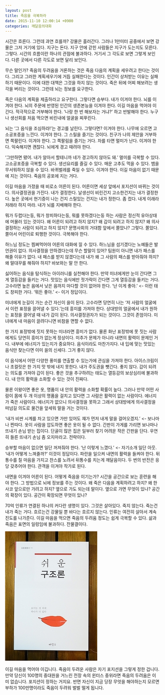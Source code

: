 ```yaml
---
layout: post
title: 죽음을 극복하라
date: 2015-11-10 12:00:14 +0900
categories: 깨달음의대화
---
```

시간은 흐른다. 그런데 과연 흐를까? 강물은 흘러간다. 그러나 1만미터 공중에서 보면 강물은 그저 거기에 있다. 지구는 돈다. 지구 안에 갇힌 사람들은 지구가 도는지도 모른다. 그렇다. 시간의 흐름이란 하나의 관점에 불과하다. 거기서 그 각도로 보면 그렇게 보인다. 다른 곳에서 다른 각도로 보면 달리 보인다. 

  


무슨 말인가? 죽음의 두려움을 거론하는 것은 죽음 다음의 계획을 세우려고 한다는 것이다. 그리고 그러한 계획세우기에 거듭 실패한다는 것이다. 인간이 상처받는 이유는 실패하기 때문이다. 이에 대한 대책은 그것을 하지 않는 것이다. 죽은 뒤에 어찌 해보려는 생각을 버리는 것이다. 그런데 뇌는 정보를 요구한다. 

  


죽은 다음의 계획을 제출하라고 요구한다. 그렇다면 승부다. 내가 이겨야 한다. 뇌를 이겨야 한다. 뇌의 주문에 반영된 인간의 생존본능을 이겨야 한다. 이길 마음을 먹어야 이긴다. 적극적으로 거부해야 한다. ‘나랑 한 번 해보자는 거냐?’ 하고 반발해야 한다. 누구나 생선회를 처음 먹으면 비린내에 얼굴을 찌푸린다. 

  


뇌는 ‘그 음식을 조심하라!’는 경고를 날린다. 그렇다면? 이겨야 한다. 나무에 오르면 고소공포증을 느낀다. 이겨야 한다. 그 스릴을 즐기는 것이다. 친구가 나의 제안을 거부하면 쪽팔린다. 이겨야 한다. 그 쪽팔림을 즐기는 거다. 차를 타면 멀미가 난다. 이겨야 한다. 익숙해지면 괜찮다. 뇌에게 경고 때려야 한다. 

  


‘그만하면 됐어. 내가 알아서 할테니까 네가 경고하지 않아도 돼.’ 멀미를 극복할 수 있다. 고소공포증을 극복할 수 있다. 생선요리를 즐길 수 있다. 매운 고추도 먹을 수 있다. 뱀을 무서워하지 않을 수 있다. 바퀴벌레를 죽일 수 있다. 이겨야 한다. 이길 마음이 없기 때문에 지는 것이다. 죽음의 공포에 지는 거다. 

  


이길 마음을 가졌을 때 비로소 어른이 된다. 어른이면 세상 앞에서 포지션이 바뀌는 것이다. 의사결정권을 가진다. 내가 결정한다. 날생선이 비린건지 고소한건지는 내가 결정한다. 높은 곳에서 현기증이 나는 건지 스릴있는 건지는 내가 정한다. 좀 컸다. 내게 이래라 저래라 하지 마라. 내가 뇌를 지배해야 한다. 

  


뭐가 두렵다는둥, 뭐가 창피하다는둥, 뭐를 못하겠다는둥 하는 사람은 정신적 유아상태에 머물러 있는 것이다. 왜 어른이 되려고 하지 않지? 왜 갑이 되려고 하지 않지? 왜 의사결정하는 사람이 되려고 하지 않지? 문명사회의 거대함 앞에서 쫄았나? 그렇다. 쫄았다. 쫄아서 어린이로 퇴행한 것이다. 극복해야 한다. 

  


하느님 정도는 찜쪄먹어야 어른의 대화에 낄 수 있다. 하느님을 섬기겠다는 노예들은 발언권이 없다. 의사결정을 안하겠다는데 무슨 할말이 있어? 팀원이 아니면 내가 패스를 해줄 이유가 없다. 내 패스를 받지 않겠다는데 내가 왜 그 사람의 패스를 받아줘야 하지? 왜 말대꾸를 해줘야 하지? 바보와는 말 안 한다. 

  


싫어하는 음식을 탐식하는 아이러니를 실천해야 한다. 만약 미녀에게만 눈이 간다면 그게 열등감을 들키는 거다. 맛있는 음식에만 젓가락이 간다면 그게 열등감을 들키는 거다. 고수라면 높은 음에서 낮은 음까지 마다할 것이 없어야 한다. ‘난 이게 좋아.’ <- 이런 태도 창피한 거다. ‘뭐든 좋아.’ <- 이거 정답이다. 

  


미녀에게 눈길이 가는 순간 자신이 을이 된다. 고수라면 당연히 나는 ‘저 사람의 얼굴에서 이런 표정을 끌어낼 수 있다.’는데 흥미를 가져야 한다. 상대방의 얼굴에서 내가 원하는 표정을 끌어낼 때 내가 갑이 된다. 의사결정권자가 되는 것이다. 그것이 존엄이다. 미녀에게 내 마음이 끌려다니면 비참을 면할 수 없다. 

  


한 가지 표정밖에 짓지 못하는 미녀라면 흥미가 없다. 물론 화난 표정밖에 못 짓는 사람에게도 당연히 흥미가 없는게 정상이다. 미추가 문제가 아니라 내면의 활력이 문제인 거다. 내부에 에너지가 있는지가 중요하다. 음식이라도 마찬가지다. 내 입에 맞는 맛있는 음식만 찾는다면 이미 을의 신세다. 그거 좋지 않다. 

  


이 음식에서 어떤 다양한 풍미를 연출할 수 있는가에 관심을 가져야 한다. 아이스크림이나 초컬릿은 한 가지 맛 밖에 내지 못한다. 내가 주도권을 뺏긴다. 좋지 않다. 갑이 되려는 의도를 가져야 갑이 된다. 좋은 것을 추구하려는 태도는 열등감의 보상심리에 불과하다. 내 안의 활력을 소화할 수 있는 것이 진짜다. 

  


물론 이왕이면 좋은 옷, 명품이 내 안의 활력을 소화할 확률이 높다. 그러나 만약 어떤 사람이 몸에 두 개 이상의 명품을 걸치고 있다면 그 사람은 활력이 없는 사람이다. 에너지가 죽은 사람이다. 에너지가 없으니 의사결정을 못하고 그래서 상대방에게 의사결정을 떠넘길 의도로 물건을 앞세워 말을 거는 것이다. 

  


‘내가 비싼 시계를 차고 있으면 가만 있어도 쟤가 먼저 내게 말을 걸어오겠지.’ <- 보나마나 찐따다. 옷이 사람을 압도하면 좋은 옷이 될 수 없다. 간판이 가게를 가리면 보나마나 뜨내기 손님 받는 집이다. 단골이 많은 집은 일부러 찾기 어려운 작은 간판을 단다. 우연히 들른 뜨내기 손님 좀 오지마라고. 전략이다. 

  


승부할 마음이 없으면 일단 꺼져줘야 한다. ‘난 이렇게 느꼈다.’ <- 자기소개 일단 아웃. ‘내가 어떻게 느껴줄까?’ 이것이 정답이다. 파란을 일으켜 내면의 활력을 들켜야 한다. 뒤통수를 칠 마음을 가지고 찬스를 노려서 뒤통수를 치는게 깨달음이다. 두 번의 반전은 응당 갖추어야 한다. 관객을 이겨야 작가로 된다. 

  


내면을 이겨야 어른이 된다. 어떻게 죽음을 이기는가? 시간을 공간으로 보는 훈련을 해야 한다. 그 방법으로 뇌에 정보를 주는 것이다. 왜 죽은 다음을 계획하려고 하지? 왜 한사코 앞으로만 가려고 하지? 옆으로 가도 되는데 말이다. 옆으로 가면 무엇이 있나? 공간의 확장이 있다. 공간이 확장되면 무엇이 있나? 

  


70억 인류가 연결된 하나의 커다란 생명이 있다. 그것은 살아있다. 죽지 않는다. 죽는건 내가 죽는 거다. 흐르는건 강물일 뿐 바다는 흐르지 않는다. 인류는 여전히 살아서 계속 진도를 나가준다. 이길 마음을 먹으면 죽음의 두려움 정도는 쉽게 극복할 수 있다. 삶과 죽음은 표면의 일렁임에 불과하다. 잔물결이다.

  


  



 <img src="files/attach/images/198/613/637/DSC01488.JPG" alt="DSC01488.JPG" width="300" height="419" /> 

  


이길 마음을 먹어야 이깁니다. 죽음이 두려운 사람은 자기 포지션을 그렇게 정한 겁니다. 만약 당신이 100명의 중대원을 거느린 전장 속의 윈터스 중위라면 죽음의 두려움은 이미 없습니다. 포지션이 정하는 거지요. 반면 자신이 지금 당장 무엇을 해야하는지 모르면 부하가 100만명이라도 죽음이 두려워 벌벌 떨게 됩니다.